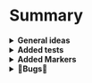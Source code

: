 <h1>Summary</h1>

<details>
    <summary><b>General ideas</b></summary>
    <ul>
        <li>Tests are written with minimal dup code. When a sequence of steps is needed in multiple tests, it's extrapolated into a function in <code>funcs.py</code></li>
        <li>Tests have markers for easy selective execution later.</li>
        <li>Tests have descriptions.</li>
        <li>Every test start with a known state by registering a new user. Unless specifically requires pre-existing data. This is with the assumption that test env doesn't care for extra test data.</li>
        <li>To run all tests without the reported bugs <code>python -m pytest -m "not bug"</code></li>
        <li>Thanks for reading! ~Josh</li>
    </ul>
</details>
<details>
    <summary><b>Added tests</b></summary>
    <details>
        <summary><code>test_auth.py</code></summary>
        <ul>
            <li>Register and login</li>
            <li>Invalid login</li>
            <li>Invalid registration</li>
            <li>Boundary of registration input</li>
            <li>Password strength</li>
            <li>Register a user that already exists</li>
        </ul>
    </details>
    <details>
        <summary><code>test_game.py</code></summary>
        <ul>
            <li>Create a game</li>
            <li>Attempt to create a game with invalid token</li>
            <li>Attempt to create a game with blank token</li>
            <li>Make one move in a game</li>
            <li>Play one happy path game with a winner</li>
            <li>Play one happy path game that ends in a draw</li>
            <li>A user cannot make a move on an occupied space</li>
            <li>A user cannot go twice in a row</li>
            <li>Only 2 users allowed to be in a game</li>
        </ul>
    </details>
    <details>
        <summary><code>test_util.py</code></summary>
        <ul>
            <li>Smoke spot checks on 4 board combinations that results in all possible results</li>
            <li>Exhaustive test on all possible combinations</li>
            <li>Bad input data or data type</li>
        </ul>
    </details>
</details>
<details>
    <summary><b>Added Markers</b></summary>
    See <code>pytest.ini</code> for details
</details>
<details>
    <summary><b>🐛Bugs🐛</b></summary>
    <ul>
        <li>No limit on username length when registration, potential attack vector to hang the BE.</li>
        <li>Wrong bad token resulted in 500 error.</li>
        <li>Wrong token format in header resulted in error in app.</li>
        <li>No validation of users. More than 2 users can be making moves on the same game.</li>
        <li>check_winner() does not raise error when extra elements are passed</li>
    </ul>
    
</details>
